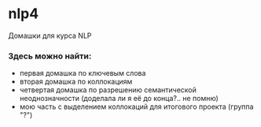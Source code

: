 # nlp4
Домашки для курса NLP
### Здесь можно найти:
* первая домашка по ключевым слова
* вторая домашка по коллокациям
* четвертая домашка по разрешению семантической неоднозначности (доделала ли я её до конца?.. не помню)
* мою часть с выделением коллокаций для итогового проекта (группа "?")
